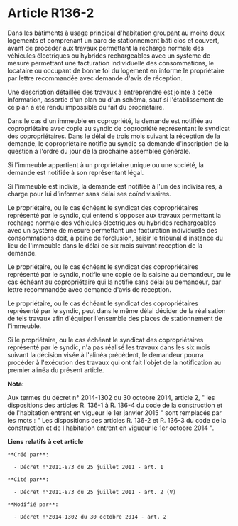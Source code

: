 # Article R136-2

Dans les bâtiments à usage principal d'habitation groupant au moins deux logements et comprenant un parc de stationnement
bâti clos et couvert, avant de procéder aux travaux permettant la recharge normale des véhicules électriques ou hybrides
rechargeables avec un système de mesure permettant une facturation individuelle des consommations, le locataire ou occupant
de bonne foi du logement en informe le propriétaire par lettre recommandée avec demande d'avis de réception.

Une description détaillée des travaux à entreprendre est jointe à cette information, assortie d'un plan ou d'un schéma, sauf
si l'établissement de ce plan a été rendu impossible du fait du propriétaire.

Dans le cas d'un immeuble en copropriété, la demande est notifiée au copropriétaire avec copie au syndic de copropriété
représentant le syndicat des copropriétaires. Dans le délai de trois mois suivant la réception de la demande, le
copropriétaire notifie au syndic sa demande d'inscription de la question à l'ordre du jour de la prochaine assemblée
générale.

Si l'immeuble appartient à un propriétaire unique ou une société, la demande est notifiée à son représentant légal.

Si l'immeuble est indivis, la demande est notifiée à l'un des indivisaires, à charge pour lui d'informer sans délai ses
coïndivisaires.

Le propriétaire, ou le cas échéant le syndicat des copropriétaires représenté par le syndic, qui entend s'opposer aux travaux
permettant la recharge normale des véhicules électriques ou hybrides rechargeables avec un système de mesure permettant une
facturation individuelle des consommations doit, à peine de forclusion, saisir le tribunal d'instance du lieu de l'immeuble
dans le délai de six mois suivant réception de la demande.

Le propriétaire, ou le cas échéant le syndicat des copropriétaires représenté par le syndic, notifie une copie de la saisine
au demandeur, ou le cas échéant au copropriétaire qui la notifie sans délai au demandeur, par lettre recommandée avec demande
d'avis de réception.

Le propriétaire, ou le cas échéant le syndicat des copropriétaires représenté par le syndic, peut dans le même délai décider
de la réalisation de tels travaux afin d'équiper l'ensemble des places de stationnement de l'immeuble.

Si le propriétaire, ou le cas échéant le syndicat des copropriétaires représenté par le syndic, n'a pas réalisé les travaux
dans les six mois suivant la décision visée à l'alinéa précédent, le demandeur pourra procéder à l'exécution des travaux qui
ont fait l'objet de la notification au premier alinéa du présent article.

**Nota:**

Aux termes du décret n° 2014-1302 du 30 octobre 2014, article 2, " les dispositions des articles R. 136-1 à R. 136-4 du code
de la construction et de l'habitation entrent en vigueur le 1er janvier 2015 " sont remplacés par les mots : " Les
dispositions des articles R. 136-2 et R. 136-3 du code de la construction et de l'habitation entrent en vigueur le 1er
octobre 2014 ".

**Liens relatifs à cet article**

	**Créé par**:

	  - Décret n°2011-873 du 25 juillet 2011 - art. 1

	**Cité par**:

	  - Décret n°2011-873 du 25 juillet 2011 - art. 2 (V)

	**Modifié par**:

	  - Décret n°2014-1302 du 30 octobre 2014 - art. 2
